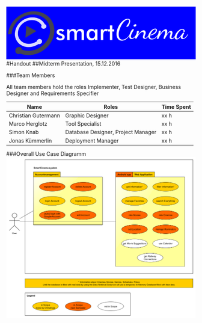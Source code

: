 ![logo_smart_cinema][bg]
#Handout
##Midterm Presentation, 15.12.2016

###Team Members

All team members hold the roles Implementer, Test Designer, Business Designer and Requirements Specifier

| Name | Roles | Time Spent |
|------|-------|------------|
| Christian Gutermann | Graphic Designer | xx h |
| Marco Herglotz | Tool Specialist | xx h |
| Simon Knab | Database Designer, Project Manager | xx h |
| Jonas Kümmerlin | Deployment Manager | xx h |

###Overall Use Case Diagramm
![OUCD][oucd]




<!-- Link definitions: -->
[bg]: https://github.com/tinf15b4-kino/kino-web/blob/develop/documents/Logo/Logo_blue_background.png
[oucd]: https://github.com/tinf15b4-kino/kino-web/blob/master/documents/UC/OUCD.png
